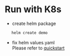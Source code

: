 # Run with K8s

* create helm package

```bash
   helm create demo 
```

* fix helm values.yaml   
  Please refer to [quickstart](https://helm.sh/docs/intro/quickstart/)


